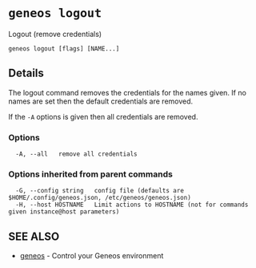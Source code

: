 # `geneos logout`

Logout (remove credentials)

```text
geneos logout [flags] [NAME...]
```

## Details

The logout command removes the credentials for the names given. If no
names are set then the default credentials are removed.

If the `-A` options is given then all credentials are removed.

### Options

```text
  -A, --all   remove all credentials
```

### Options inherited from parent commands

```text
  -G, --config string   config file (defaults are $HOME/.config/geneos.json, /etc/geneos/geneos.json)
  -H, --host HOSTNAME   Limit actions to HOSTNAME (not for commands given instance@host parameters)
```

## SEE ALSO

* [geneos](geneos.md)	 - Control your Geneos environment
